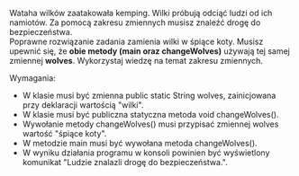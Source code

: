 Wataha wilków zaatakowała kemping. Wilki próbują odciąć ludzi od ich namiotów.
Za pomocą zakresu zmiennych musisz znaleźć drogę do bezpieczeństwa.\
Poprawne rozwiązanie zadania zamienia wilki w śpiące koty. Musisz upewnić się, że **obie metody
(main oraz changeWolves)** używają tej samej zmiennej **wolves**. Wykorzystaj wiedzę na temat zakresu zmiennych.

Wymagania:

- W klasie musi być zmienna public static String wolves, zainicjowana przy deklaracji wartością "wilki".
- W klasie musi być publiczna statyczna metoda void changeWolves().
- Wywołanie metody changeWolves() musi przypisać zmiennej wolves wartość "śpiące koty".
- W metodzie main musi być wywołana metoda changeWolves().
- W wyniku działania programu w konsoli powinien być wyświetlony komunikat "Ludzie znalazli drogę do bezpieczeństwa.".